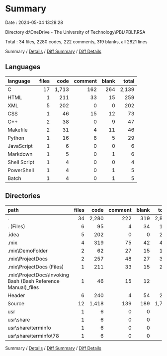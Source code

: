 # Summary

Date : 2024-05-04 13:28:28

Directory d:\\OneDrive - The University of Technology\\PBL\\PBL1\\RSA

Total : 34 files,  2280 codes, 222 comments, 319 blanks, all 2821 lines

Summary / [Details](details.md) / [Diff Summary](diff.md) / [Diff Details](diff-details.md)

## Languages
| language | files | code | comment | blank | total |
| :--- | ---: | ---: | ---: | ---: | ---: |
| C | 17 | 1,713 | 162 | 264 | 2,139 |
| HTML | 1 | 211 | 33 | 15 | 259 |
| XML | 5 | 202 | 0 | 0 | 202 |
| CSS | 1 | 46 | 15 | 12 | 73 |
| C++ | 2 | 38 | 0 | 9 | 47 |
| Makefile | 2 | 31 | 4 | 11 | 46 |
| Python | 1 | 16 | 8 | 5 | 29 |
| JavaScript | 1 | 6 | 0 | 0 | 6 |
| Markdown | 1 | 5 | 0 | 1 | 6 |
| Shell Script | 1 | 4 | 0 | 0 | 4 |
| PowerShell | 1 | 4 | 0 | 1 | 5 |
| Batch | 1 | 4 | 0 | 1 | 5 |

## Directories
| path | files | code | comment | blank | total |
| :--- | ---: | ---: | ---: | ---: | ---: |
| . | 34 | 2,280 | 222 | 319 | 2,821 |
| . (Files) | 6 | 95 | 4 | 34 | 133 |
| .idea | 5 | 202 | 0 | 0 | 202 |
| .mix | 4 | 319 | 75 | 42 | 436 |
| .mix\\DemoFolder | 2 | 62 | 27 | 15 | 104 |
| .mix\\ProjectDocs | 2 | 257 | 48 | 27 | 332 |
| .mix\\ProjectDocs (Files) | 1 | 211 | 33 | 15 | 259 |
| .mix\\ProjectDocs\\Invoking Bash (Bash Reference Manual)_files | 1 | 46 | 15 | 12 | 73 |
| Header | 6 | 240 | 4 | 54 | 298 |
| Source | 12 | 1,418 | 139 | 189 | 1,746 |
| usr | 1 | 6 | 0 | 0 | 6 |
| usr\\share | 1 | 6 | 0 | 0 | 6 |
| usr\\share\\terminfo | 1 | 6 | 0 | 0 | 6 |
| usr\\share\\terminfo\\78 | 1 | 6 | 0 | 0 | 6 |

Summary / [Details](details.md) / [Diff Summary](diff.md) / [Diff Details](diff-details.md)